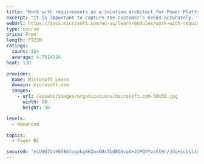 ```yaml
---
title: "Work with requirements as a solution architect for Power Platform and Dynamics 365"
excerpt: "It is important to capture the customer’s needs accurately. This module explains how to capture requirements and identify functional and non-functional items."
webUrl: https://docs.microsoft.com/en-us/learn/modules/work-with-requirements/
type: course
price: Free
length: PT23M
ratings:
  count: 354
  average: 4.7514124
heat: 130

provider:
  name: Microsoft Learn
  domain: microsoft.com
  images:
    - url: /assets/images/organizations/microsoft.com-50x50.jpg
      width: 50
      height: 50

levels:
  - Advanced

topics:
  - Power BI

secured: "eiUWU7boY6lB4tugokgXHZwxOUxTbd0DGvaA+JtPQYYvzCtHr/Jdq+icbslJez27Fp7nIWSZ2+/gF95X7clgc8RJJcDuDs1gsyk1UojpyT/VtWBQm6ZyrqIERSkZ/NQyU4vChgluKm+IjTsrq9vGwSP/7Diz7x/pS/7r2J1+O1iGiwzs8xqSfQ6analWUV6i8xG5E/b/3tQ/gPhECDhM5Ehs/PLn2vjrjwijmYRxeAkizjGqwWAVSJsG1X4e5Eoh4GBTct1/PGBiOJyLeXXPhpDbBSojo7A55P8Cfuo8U1rkxOrHd6yKKu9LFCCOAjtH1fjvy33nlHjF79jI4V+XqKr7Ckn4r1rucWRnVSLWjMiinoCKoHKxbcrJKkailZPSrrx+fnqHSCuhCHGh882EHiH6wXDVOGoVV/gzjuGTgTk=;9kBnjjLw7pezjATEQdi4Cw=="
---
```


